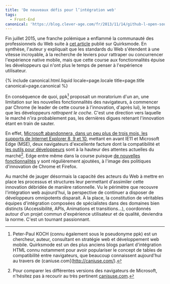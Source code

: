 ```yaml
---
title: 'De nouveaux défis pour l’intégration web'
tags:
  - Front-End
canonical: 'https://blog.clever-age.com/fr/2013/11/14/github-l-open-source-qui-conquiert-le-monde/'
---
```


Fin juillet 2015, une franche polémique a enflammé la communauté des
professionnels du Web suite à
[cet article](http://www.quirksmode.org/blog/archives/2015/07/stop_pushing_th.html 'Stop pushing the web forward')
publié sur Quirksmode. En synthèse, l'auteur y expliquait que les standards du
Web s'étendent à une vitesse incroyable, à la recherche de leviers pour
rattraper ou concurrencer l'expérience native mobile, mais que cette course aux
fonctionnalités épuise les développeurs qui n'ont plus le temps de penser à
l'expérience utilisateur.

[^1]: Peter-Paul KOCH (connu également sous le pseudonyme ppk) est un chercheur,
  auteur, consultant en stratégie web et développement web mobile. Quirksmode
  est un des plus anciens blogs parlant d'intégration HTML connu notamment pour
  avoir populariser le concept de tables de compatibilité entre navigateurs, que
  beaucoup connaissent aujourd'hui au travers de
  (caniuse.com](http://caniuse.com/).

<!-- more -->

{% include canonical.html.liquid
    locale=page.locale
    title=page.title
    canonical=page.canonical
%}

En conséquence de quoi, ppk[^1] proposait un moratorium d'un an, une limitation
sur les nouvelles fonctionnalités des navigateurs, à commencer par Chrome (le
leader de cette course à l'innovation, d'après lui), le temps que les
développeurs <em>rattrapent le coche</em>. C'est une direction vers laquelle le
marché n'ira probablement pas, les dernières digues retenant l'innovation étant
en train de sauter.

En effet,
[Microsoft abandonnera, dans un peu plus de trois mois, les supports de Internet Explorer 8, 9 et 10](https://technet.microsoft.com/en-us/ie/mt163707),
mettant en avant IE11 et Microsoft Edge (MSE), deux navigateurs d'excellente
facture dont la compatibilité et
[les outils pour développeurs](https://blog.clever-age.com/fr/2013/07/02/f12-de-ie11-du-nouveau-pour-les-developpeurs/)
sont à la hauteur des attentes actuelles du marché[^2]. Edge entre même dans la
course puisque
[de nouvelles fonctionnalités](https://dev.modern.ie/platform/status/) y sont
régulièrement ajoutées, à l'image des politiques d'innovation de Chrome et
Firefox.

[^2]: Pour comparer les différentes versions des navigateurs de Microsoft, n'hésitez
  pas à recourir au très pertinent
  [canisuse.com](http://caniuse.com/#compare=ie+8,ie+9,ie+10,ie+11,edge+12,edge+13 'Comparaison de IE8, IE9, IE10, IE11, MSE12 et MSE13 sur caniuse.com').

Au marché de jauger désormais la capacité des acteurs du Web à mettre en place
les processus et structures leur permettant d'assimiler cette innovation
débridée de manière rationnelle. Vu le périmètre que recouvre l'intégration web
aujourd'hui, la perspective de continuer a disposer de développeurs omnipotents
disparait. À la place, la constitution de véritables équipes d'intégration
composées de spécialistes dans des domaines bien distincts (Accessibilité, APIs,
Animations et transitions...), coordonnés autour d'un projet commun d'expérience
utilisateur et de qualité, deviendra la norme. C'est un tournant passionnant.
